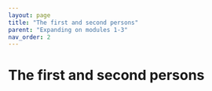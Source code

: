```yaml
---
layout: page
title: "The first and second persons"
parent: "Expanding on modules 1-3"
nav_order: 2
---
```


# The first and second persons
